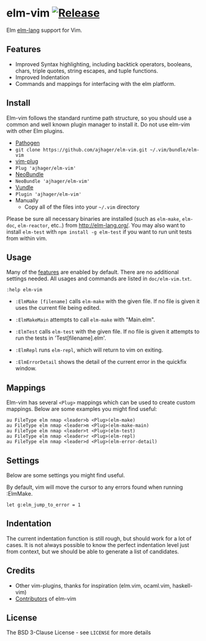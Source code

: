 # elm-vim [![Release](https://img.shields.io/github/release/ajhager/elm-vim.svg?style=flat-square)](https://github.com/ajhager/elm-vim/releases)

Elm [elm-lang](http://elm-lang.org) support for Vim.

## Features

* Improved Syntax highlighting, including backtick operators, booleans, chars, triple quotes, string escapes, and tuple functions.
* Improved Indentation
* Commands and mappings for interfacing with the elm platform.

## Install

Elm-vim follows the standard runtime path structure, so you should use a common
and well known plugin manager to install it. Do not use elm-vim with other Elm
plugins.

*  [Pathogen](https://github.com/tpope/vim-pathogen)
  * `git clone https://github.com/ajhager/elm-vim.git ~/.vim/bundle/elm-vim`
*  [vim-plug](https://github.com/junegunn/vim-plug)
  * `Plug 'ajhager/elm-vim'`
*  [NeoBundle](https://github.com/Shougo/neobundle.vim)
  * `NeoBundle 'ajhager/elm-vim'`
*  [Vundle](https://github.com/gmarik/vundle)
  * `Plugin 'ajhager/elm-vim'`
*  Manually
	* Copy all of the files into your `~/.vim` directory

Please be sure all necessary binaries are installed (such as `elm-make`, `elm-doc`,
`elm-reactor`, etc..) from http://elm-lang.org/. You may also want to install `elm-test` with `npm install -g elm-test` if you want to run unit tests from within vim.

## Usage

Many of the [features](#features) are enabled by default. There are no
additional settings needed. All usages and commands are listed in
`doc/elm-vim.txt`.

    :help elm-vim

* `:ElmMake [filename]` calls `elm-make` with the given file. If no file is given it uses the current file being edited.

* `:ElmMakeMain` attempts to call `elm-make` with "Main.elm".

* `:ElmTest` calls `elm-test` with the given file. If no file is given it attempts to run the tests in 'Test[filename].elm'.

* `:ElmRepl` runs `elm-repl`, which will return to vim on exiting.

* `:ElmErrorDetail` shows the detail of the current error in the quickfix window.


## Mappings

Elm-vim has several `<Plug>` mappings which can be used to create custom
mappings. Below are some examples you might find useful:

```vim
au FileType elm nmap <leader>b <Plug>(elm-make)
au FileType elm nmap <leader>m <Plug>(elm-make-main)
au FileType elm nmap <leader>t <Plug>(elm-test)
au FileType elm nmap <leader>r <Plug>(elm-repl)
au FileType elm nmap <leader>d <Plug>(elm-error-detail)
```

## Settings

Below are some settings you might find useful.

By default, vim will move the cursor to any errors found when running :ElmMake.

```
let g:elm_jump_to_error = 1
```

## Indentation

The current indentation function is still rough, but should work for a lot of cases. It is not always possible to know the perfect indentation level just from context, but we should be able to generate a list of candidates.

## Credits

* Other vim-plugins, thanks for inspiration (elm.vim, ocaml.vim, haskell-vim)
* [Contributors](https://github.com/ajhager/elm-vim/graphs/contributors) of elm-vim

## License

The BSD 3-Clause License - see `LICENSE` for more details
